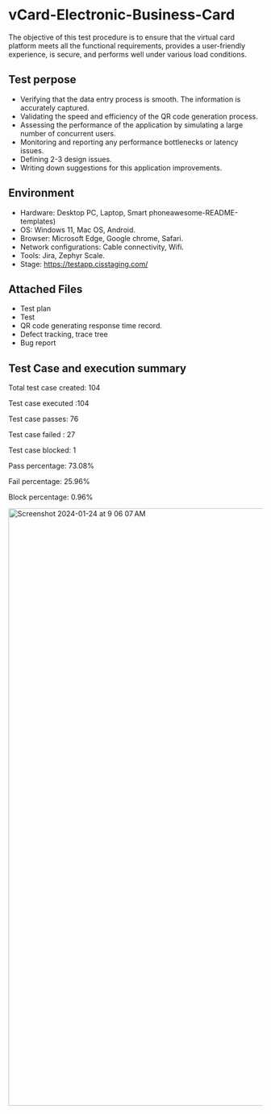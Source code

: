 
# vCard-Electronic-Business-Card

The objective of this test procedure is to ensure that the virtual card platform meets all the functional requirements, provides a user-friendly experience, is secure, and performs well under various load conditions.



## Test perpose

 - Verifying that the data entry process is smooth.
 The information is accurately captured.
 - Validating the speed and efficiency of the QR code generation process.
 - Assessing the performance of the application by simulating a large number of concurrent users.
  - Monitoring and reporting any performance bottlenecks or latency issues.
 - Defining 2-3 design issues.
 - Writing down suggestions for this application improvements.


## Environment


 - Hardware: Desktop PC, Laptop, Smart phoneawesome-README-templates)
 - OS: Windows 11, Mac OS, Android.
 - Browser: Microsoft Edge, Google chrome, Safari.
 - Network configurations: Cable connectivity, Wifi.
- Tools: Jira, Zephyr Scale.
- Stage: https://testapp.cisstaging.com/
 



## Attached Files

 - Test plan
 - Test 
 - QR code generating response time record.
 - Defect tracking, trace tree
 - Bug report



## Test Case and execution summary

Total test case created: 104

Test case executed :104

Test case passes: 76

Test case failed : 27

Test case blocked: 1

Pass percentage: 73.08%

Fail percentage: 25.96%

Block percentage: 0.96%

<img width="1185" alt="Screenshot 2024-01-24 at 9 06 07 AM" src="https://github.com/reaj999/vCard-Electronic-Business-Card/assets/79453663/03d97c67-2576-44ef-8694-cfde7b0b83a3">
